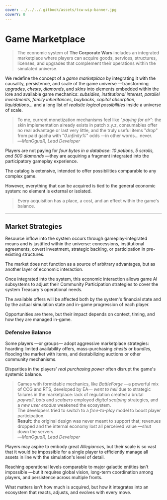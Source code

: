 ```yaml
---
cover: ../../../.gitbook/assets/tcw-wip-banner.jpg
coverY: 0
---
```


# Game Marketplace

> The economic system of **The Corporate Wars** includes an integrated marketplace where players can acquire goods, services, structures, licenses, and upgrades that complement their operations within the simulated universe.

We redefine the concept of a _game marketplace_ by integrating it with the causality, persistence, and scale of the game universe —transforming _upgrades_, _chests_, _diamonds_, and _skins_ into elements embedded within the lore and available game mechanics: _subsidies_, _institutional interest_, _parallel investments_, _family inheritances_, _buybacks_, _capital absorption_, _liquidations..._ and a long list of _realistic logical possibilities_ inside a universe of scale.

> To me, current monetization mechanisms feel like "_paying for air_": the skin implementation already exists in patch x.y.z, consumables offer no real advantage or last very little, and the truly useful items "_drop_" from paid gacha with "_0.infinity%_" odds —in other words... never.\
> —_ManOguaR, Lead Developer_

Players are not paying for _four bytes in a database_: _10 potions, 5 scrolls, and 500 diamonds_ —they are acquiring a fragment integrated into the participatory gameplay experience.

The catalog is extensive, intended to offer possibilities comparable to any complex game.

However, everything that can be acquired is tied to the general economic system: no element is external or isolated.

> Every acquisition has a place, a cost, and an effect within the game's balance.

***

## Market Strategies

Resource inflow into the system occurs through gameplay-integrated means and is justified within the universe: concessions, institutional agreements, covert investment, strategic backing, or participation in pre-existing structures.

The market does not function as a source of arbitrary advantages, but as another layer of economic interaction.

Once integrated into the system, this economic interaction allows game AI subsystems to adjust their Community Participation strategies to cover the system Treasury's operational needs.

The available offers will be affected both by the system's financial state and by the actual simulation state and in-game progression of each player.

Opportunities are there, but their impact depends on context, timing, and how they are managed in-game.

### Defensive Balance

Some players —or groups— adopt aggressive marketplace strategies: hoarding limited availability offers, mass-purchasing _chests_ or _bundles_, flooding the market with items, and destabilizing auctions or other community mechanisms.

Disparities in the players' _real purchasing power_ often disrupt the game's systemic balance.

> Games with formidable mechanics, like _BattleForge_ —a powerful mix of CCG and RTS, developed by EA— _went to hell_ due to strategic failures in the marketplace: lack of regulation created a brutal _paywall_, _bots_ and _scalpers_ employed _digital scalping_ strategies, and a _new user exodus_ weakened the ecosystem.\
> The developers tried to switch to a _free-to-play_ model to boost player participation.\
> **Result:** the original design was never meant to support that; revenues dropped and the internal economy lost all perceived value —shut down the servers.\
> —_ManOguaR, Lead Developer_

Players may aspire to embody great _Allegiances_, but their scale is so vast that it would be impossible for a single player to efficiently manage all assets in line with the simulation's level of detail.

Reaching operational levels comparable to major galactic entities isn't impossible —but it requires global vision, long-term coordination among players, and persistence across multiple fronts.

What matters isn't how much is acquired, but how it integrates into an ecosystem that reacts, adjusts, and evolves with every move.
